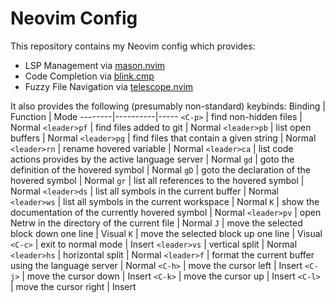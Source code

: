 # Neovim Config
This repository contains my Neovim config which provides:
* LSP Management via [mason.nvim](https://github.com/mason-org/mason.nvim)
* Code Completion via [blink.cmp](https://github.com/Saghen/blink.cmp)
* Fuzzy File Navigation via [telescope.nvim](https://github.com/nvim-telescope/telescope.nvim)

It also provides the following (presumably non-standard) keybinds:
Binding | Function | Mode
--------|----------|-----
`<C-p>` | find non-hidden files | Normal
`<leader>pf` | find files added to git | Normal
`<leader>pb` | list open buffers | Normal
`<leader>pg` | find files that contain a given string | Normal
`<leader>rn` | rename hovered variable | Normal
`<leader>ca` | list code actions provides by the active language server | Normal
`gd` | goto the definition of the hovered symbol | Normal
`gD` | goto the declaration of the hovered symbol | Normal
`gr` | list all references to the hovered symbol | Normal
`<leader>ds` | list all symbols in the current buffer | Normal
`<leader>ws` | list all symbols in the current workspace | Normal
`K` | show the documentation of the currently hovered symbol | Normal
`<leader>pv` | open Netrw in the directory of the current file | Normal
`J` | move the selected block down one line | Visual
`K` | move the selected block up one line | Visual
`<C-c>` | exit to normal mode | Insert
`<leader>vs` | vertical split | Normal
`<leader>hs` | horizontal split | Normal
`<leader>f` | format the current buffer using the language server | Normal
`<C-h>` | move the cursor left | Insert
`<C-j>` | move the cursor down | Insert
`<C-k>` | move the cursor up | Insert
`<C-l>` | move the cursor right | Insert

